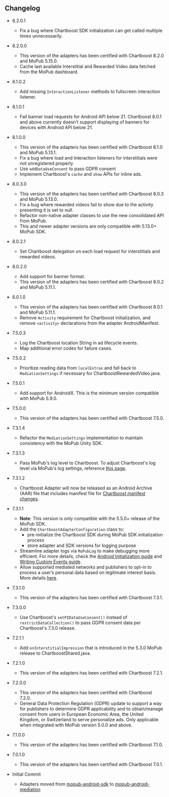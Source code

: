## Changelog
  * 8.2.0.1
    * Fix a bug where Chartboost SDK initialization can get called multiple times unnecessarily.

  * 8.2.0.0
    * This version of the adapters has been certified with Chartboost 8.2.0 and MoPub 5.15.0.
    * Cache last available Interstitial and Rewarded Video data fetched from the MoPub dashboard.

  * 8.1.0.2
    * Add missing `InteractionListener` methods to fullscreen interaction listener.

  * 8.1.0.1
    * Fail banner load requests for Android API below 21. Chartboost 8.0.1 and above currently doesn't support displaying of banners for devices with Android API below 21.

  * 8.1.0.0
    * This version of the adapters has been certified with Chartboost 8.1.0 and MoPub 5.13.1.
    * Fix a bug where load and interaction listeners for interstitials were not unregistered properly
    * Use `addDataUseConsent` to pass GDPR consent
    * Implement Chartboost's `cache` and `show` APIs for inline ads.

  * 8.0.3.0
    * This version of the adapters has been certified with Chartboost 8.0.3 and MoPub 5.13.0.
    * Fix a bug where rewarded videos fail to show due to the activity presenting it is set to null.
    * Refactor non-native adapter classes to use the new consolidated API from MoPub.
    * This and newer adapter versions are only compatible with 5.13.0+ MoPub SDK.

  * 8.0.2.1
    * Set Chartboost delegation on each load request for interstitials and rewarded videos.

  * 8.0.2.0
    * Add support for banner format.
    * This version of the adapters has been certified with Chartboost 8.0.2 and MoPub 5.11.1.

  * 8.0.1.0
    * This version of the adapters has been certified with Chartboost 8.0.1 and MoPub 5.11.1.
    * Remove `Activity` requirement for Chartboost initialization, and remove `<activity>` declarations from the adapter AndroidManifest.

  * 7.5.0.3
    * Log the Chartboost location String in ad lifecycle events.
    * Map additional error codes for failure cases.

  * 7.5.0.2
    * Prioritize reading data from `localExtras` and fall back to `MediationSettings` if necessary for ChartboostRewardedVideo.java.

  * 7.5.0.1
    * Add support for AndroidX. This is the minimum version compatible with MoPub 5.9.0.

  * 7.5.0.0
    * This version of the adapters has been certified with Chartboost 7.5.0.

  * 7.3.1.4
    * Refactor the `MediationSettings` implementation to maintain consistency with the MoPub Unity SDK.

  * 7.3.1.3
    * Pass MoPub's log level to Chartboost. To adjust Chartboost's log level via MoPub's log settings, reference [this page](https://developers.mopub.com/publishers/android/test/#enable-logging).

  * 7.3.1.2
    * Chartboost Adapter will now be released as an Android Archive (AAR) file that includes manifest file for [Chartboost manifest changes](https://answers.chartboost.com/en-us/child_article/android#androidmanifest).

  * 7.3.1.1
    * **Note**: This version is only compatible with the 5.5.0+ release of the MoPub SDK.
    * Add the `ChartboostAdapterConfiguration` class to: 
         * pre-initialize the Chartboost SDK during MoPub SDK initialization process
         * store adapter and SDK versions for logging purpose
    * Streamline adapter logs via `MoPubLog` to make debugging more efficient. For more details, check the [Android Initialization guide](https://developers.mopub.com/docs/android/initialization/) and [Writing Custom Events guide](https://developers.mopub.com/docs/android/custom-events/).
    * Allow supported mediated networks and publishers to opt-in to process a user’s personal data based on legitimate interest basis. More details [here](https://developers.mopub.com/docs/publisher/gdpr-guide/#legitimate-interest-support).

  * 7.3.1.0
    * This version of the adapters has been certified with Chartboost 7.3.1.

  * 7.3.0.0
    * Use Chartboost's `setPIDataUseConsent()` instead of `restrictDataCollection()` to pass GDPR consent data per Chartboost's 7.3.0 release.

  * 7.2.1.1
    * Add `onInterstitialImpression` that is introduced in the 5.3.0 MoPub release to ChartboostShared.java.

  * 7.2.1.0
    * This version of the adapters has been certified with Chartboost 7.2.1.

  * 7.2.0.0
    * This version of the adapters has been certified with Chartboost 7.2.0.
    * General Data Protection Regulation (GDPR) update to support a way for publishers to determine GDPR applicability and to obtain/manage consent from users in European Economic Area, the United Kingdom, or Switzerland to serve personalize ads. Only applicable when integrated with MoPub version 5.0.0 and above.
    
  * 7.1.0.0
    * This version of the adapters has been certified with Chartboost 7.1.0.

  * 7.0.1.0
    * This version of the adapters has been certified with Chartboost 7.0.1.

  * Initial Commit
  	* Adapters moved from [mopub-android-sdk](https://github.com/mopub/mopub-android-sdk) to [mopub-android-mediation](https://github.com/mopub/mopub-android-mediation/)
